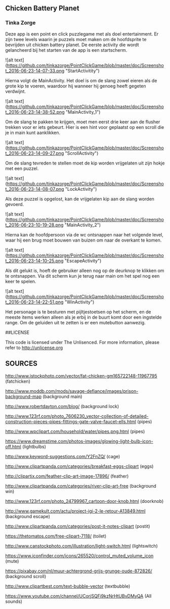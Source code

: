 ## Chicken Battery Planet
### Tinka Zorge

Deze app is een point en click puzzlegame met als doel entertainment. Er zijn twee levels waarin je puzzels moet maken om de hoofdsprite te bevrijden uit chicken battery planet. De eerste activity die wordt gelancheerd bij het starten van de app is een startscherm.

![alt text] (https://github.com/tinkazorge/PointClickGame/blob/master/doc/Screenshot_2016-06-23-14-07-33.png "StartActivitity")

Hierna volgt de MainActivity. Het doel is om de slang zowel eieren als de grote kip te voeren, waardoor hij wanneer hij genoeg heeft gegeten verdwijnt. 

![alt text] (https://github.com/tinkazorge/PointClickGame/blob/master/doc/Screenshot_2016-06-23-14-38-52.png "MainActivity_1")

Om de slang te pakken te krijgen, moet men eerst drie keer aan de flusher trekken voor er iets gebeurt. Hier is een hint voor geplaatst op een scroll die je in main kunt aanklikken. 

![alt text] (https://github.com/tinkazorge/PointClickGame/blob/master/doc/Screenshot_2016-06-23-14-09-27.png "ScrollActivity")

Om de slang tevreden te stellen moet de kip worden vrijgelaten uit zijn hokje met een puzzel.

![alt text] (https://github.com/tinkazorge/PointClickGame/blob/master/doc/Screenshot_2016-06-23-14-08-07.png "LockActivity")

Als deze puzzel is opgelost, kan de vrijgelaten kip aan de slang worden gevoerd. 

![alt text] (https://github.com/tinkazorge/PointClickGame/blob/master/doc/Screenshot_2016-06-23-10-19-28.png "MainActivity_2")

Hierna kan de hoofdpersoon via de wc ontsnappen naar het volgende level, waar hij een brug moet bouwen van buizen om naar de 
overkant te komen. 

![alt text] (https://github.com/tinkazorge/PointClickGame/blob/master/doc/Screenshot_2016-06-23-14-10-25.png "EscapeActivity")

Als dit gelukt is, hoeft de gebruiker alleen nog op de deurknop te klikken om te ontsnappen. Via dit scherm kun je terug naar main om het spel nog een keer te spelen. 

![alt text] (https://github.com/tinkazorge/PointClickGame/blob/master/doc/Screenshot_2016-06-23-14-22-51.png "WinActivity")

Het personage is te besturen met pijltjestoetsen op het scherm, en de meeste items werken alleen als je erbij in de buurt komt door een ingstelde range. Om de geluiden uit te zetten is er een mutebutton aanwezig. 

##LICENSE

This code is licensed under The Unlisenced. For more information, please refer to <http://unlicense.org> 

## SOURCES

http://www.istockphoto.com/vector/fat-chicken-gm165722148-11967795 (fatchicken)

http://www.moddb.com/mods/savage-defiance/images/prison-background-map (background main)

http://www.robertdayton.com/blog/ (background lock)

http://www.123rf.com/photo_7606230_vector-collection-of-detailed-construction-pieces-pipes-fittings-gate-valve-faucet-ells.html (pipes)

http://www.wpclipart.com/household/water/pipes.png.html (pipes)

https://www.dreamstime.com/photos-images/glowing-light-bulb-icon-off.html (lightbulbs)

http://www.keyword-suggestions.com/Y2FnZQ/ (cage)

http://www.clipartpanda.com/categories/breakfast-eggs-clipart (eggs)

http://clipartix.com/feather-clip-art-image-17896/ (feather)

http://www.clipartpanda.com/categories/river-clip-art-free (background win)

http://www.123rf.com/photo_24799967_cartoon-door-knob.html (doorknob)

http://www.gamekult.com/actu/project-igi-2-le-retour-A13849.html (background escape)

http://www.clipartpanda.com/categories/post-it-notes-clipart (postit)

https://thetomatos.com/free-clipart-7118/ (toilet)

http://www.canstockphoto.com/illustration/light-switch.html (lightswitch)

https://www.iconfinder.com/icons/265520/control_muted_volume_icon (mute)

https://pixabay.com/nl/muur-achtergrond-grijs-grunge-oude-872826/ (background scroll)

http://www.clipartbest.com/text-bubble-vector (textbubble)

https://www.youtube.com/channel/UCorjSQFi9kzNrHtUBvDMyQA (All sounds)


